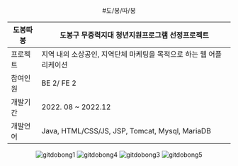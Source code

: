 
<div align="center">
  #도/봉/따/봉
  
  |도봉따봉| 도봉구 무중력지대 청년지원프로그램 선정프로젝트|
  |--|---|
  |프로젝트| 지역 내의 소상공인, 지역단체 마케팅을 목적으로 하는 웹 어플리케이션|
  |참여인원| BE 2/ FE 2|
  |개발기간| 2022. 08 ~ 2022.12|
  |개발언어|Java, HTML/CSS/JS, JSP, Tomcat, Mysql, MariaDB|
  
![gitdobong1](https://user-images.githubusercontent.com/97787658/209256298-9983e7ab-0566-4f1c-9e2f-61dde6525918.png)
![gitdobong4](https://user-images.githubusercontent.com/97787658/209256607-217e9666-7bc3-440a-9c1c-2a1fe984a486.png)
![gitdobong3](https://user-images.githubusercontent.com/97787658/209256380-672fbbd8-9602-44b4-baf8-cc5abe9d57c8.png)
![gitdobong5](https://user-images.githubusercontent.com/97787658/209256347-45f49865-c6d6-4054-a3e4-e6346410281f.png)



  
</div>
